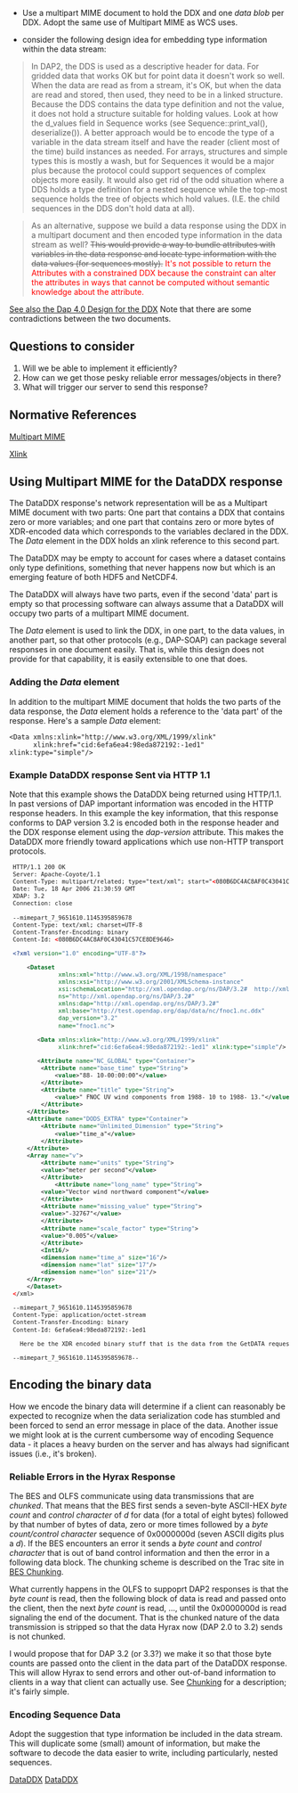 - Use a multipart MIME document to hold the DDX and one *data blob* per
  DDX. Adopt the same use of Multipart MIME as WCS uses.

<!-- -->

- consider the following design idea for embedding type information
  within the data stream:

> In DAP2, the DDS is used as a descriptive header for data. For gridded
> data that works OK but for point data it doesn't work so well. When
> the data are read as from a stream, it's OK, but when the data are
> read and stored, then used, they need to be in a linked structure.
> Because the DDS contains the data type definition and not the value,
> it does not hold a structure suitable for holding values. Look at how
> the d_values field in Sequence works (see Sequence::print_val(),
> deserialize()). A better approach would be to encode the type of a
> variable in the data stream itself and have the reader (client most of
> the time) build instances as needed. For arrays, structures and simple
> types this is mostly a wash, but for Sequences it would be a major
> plus because the protocol could support sequences of complex objects
> more easily. It would also get rid of the odd situation where a DDS
> holds a type definition for a nested sequence while the top-most
> sequence holds the tree of objects which hold values. (I.E. the child
> sequences in the DDS don't hold data at all).

> As an alternative, suppose we build a data response using the DDX in a
> multipart document and then encoded type information in the data
> stream as well? <s>This would provide a way to bundle attributes with
> variables in the data response and locate type information with the
> data values (for sequences mostly).</s> <font color="red">It's not
> possible to return the Attributes with a constrained DDX because the
> constraint can alter the attributes in ways that cannot be computed
> without semantic knowledge about the attribute.</font>

[See also the Dap 4.0 Design for the
DDX](DAP_4.0_Design#DataDDX "wikilink") Note that there are some
contradictions between the two documents.

## Questions to consider

1.  Will we be able to implement it efficiently?
2.  How can we get those pesky reliable error messages/objects in there?
3.  What will trigger our server to send this response?

## Normative References

[Multipart MIME](http://tools.ietf.org/html/rfc2112)

[Xlink](http://www.w3.org/TR/xlink/)

## Using Multipart MIME for the DataDDX response

The DataDDX response's network representation will be as a Multipart
MIME document with two parts: One part that contains a DDX that contains
zero or more variables; and one part that contains zero or more bytes of
XDR-encoded data which corresponds to the variables declared in the DDX.
The *Data* element in the DDX holds an xlink reference to this second
part.

The DataDDX may be empty to account for cases where a dataset contains
only type definitions, something that never happens now but which is an
emerging feature of both HDF5 and NetCDF4.

The DataDDX will always have two parts, even if the second 'data' part
is empty so that processing software can always assume that a DataDDX
will occupy two parts of a multipart MIME document.

The *Data* element is used to link the DDX, in one part, to the data
values, in another part, so that other protocols (e.g., DAP-SOAP) can
package several responses in one document easily. That is, while this
design does not provide for that capability, it is easily extensible to
one that does.

### Adding the *Data* element

In addition to the multipart MIME document that holds the two parts of
the data response, the *Data* element holds a reference to the 'data
part' of the response. Here's a sample *Data* element:

    <Data xmlns:xlink="http://www.w3.org/XML/1999/xlink"
          xlink:href="cid:6efa6ea4:98eda872192:-1ed1" xlink:type="simple"/>

### Example DataDDX response Sent via HTTP 1.1

Note that this example shows the DataDDX being returned using HTTP/1.1.
In past versions of DAP important information was encoded in the HTTP
response headers. In this example the key information, that this
response conforms to DAP version 3.2 is encoded both in the response
header and the DDX response element using the *dap-version* attribute.
This makes the DataDDX more friendly toward applications which use
non-HTTP transport protocols.

<font size="2">

``` xml
 HTTP/1.1 200 OK
 Server: Apache-Coyote/1.1
 Content-Type: multipart/related; type="text/xml"; start="<080B6DC4AC8AF0C43041C57CE8DE9646>"; boundary="--mimepart_7_9651610.1145395859678"
 Date: Tue, 18 Apr 2006 21:30:59 GMT
 XDAP: 3.2
 Connection: close

 --mimepart_7_9651610.1145395859678
 Content-Type: text/xml; charset=UTF-8
 Content-Transfer-Encoding: binary
 Content-Id: <080B6DC4AC8AF0C43041C57CE8DE9646>

 <?xml version="1.0" encoding="UTF-8"?>

     <Dataset
              xmlns:xml="http://www.w3.org/XML/1998/namespace"
              xmlns:xsi="http://www.w3.org/2001/XMLSchema-instance"
              xsi:schemaLocation="http://xml.opendap.org/ns/DAP/3.2#  http://xml.opendap.org/dap/dap/3.2.xsd"
              ns="http://xml.opendap.org/ns/DAP/3.2#"
              xmlns:dap="http://xml.opendap.org/ns/DAP/3.2#"
              xml:base="http://test.opendap.org/dap/data/nc/fnoc1.nc.ddx"
              dap_version="3.2"
              name="fnoc1.nc">

        <Data xmlns:xlink="http://www.w3.org/XML/1999/xlink"
              xlink:href="cid:6efa6ea4:98eda872192:-1ed1" xlink:type="simple"/>

        <Attribute name="NC_GLOBAL" type="Container">
         <Attribute name="base_time" type="String">
             <value>"88- 10-00:00:00"</value>
         </Attribute>
         <Attribute name="title" type="String">
             <value>" FNOC UV wind components from 1988- 10 to 1988- 13."</value>
         </Attribute>
     </Attribute>
     <Attribute name="DODS_EXTRA" type="Container">
         <Attribute name="Unlimited_Dimension" type="String">
             <value>"time_a"</value>
         </Attribute>
     </Attribute>
     <Array name="v">
         <Attribute name="units" type="String">
         <value>"meter per second"</value>
         </Attribute>
             <Attribute name="long_name" type="String">
         <value>"Vector wind northward component"</value>
         </Attribute>
         <Attribute name="missing_value" type="String">
         <value>"-32767"</value>
         </Attribute>
         <Attribute name="scale_factor" type="String">
         <value>"0.005"</value>
         </Attribute>
         <Int16/>
         <dimension name="time_a" size="16"/>
         <dimension name="lat" size="17"/>
         <dimension name="lon" size="21"/>
     </Array>
     </Dataset>
 </xml>

 --mimepart_7_9651610.1145395859678
 Content-Type: application/octet-stream
 Content-Transfer-Encoding: binary
 Content-Id: 6efa6ea4:98eda872192:-1ed1

   Here be the XDR encoded binary stuff that is the data from the GetDATA request

 --mimepart_7_9651610.1145395859678--
```

</font>

## Encoding the binary data

How we encode the binary data will determine if a client can reasonably
be expected to recognize when the data serialization code has stumbled
and been forced to send an error message in place of the data. Another
issue we might look at is the current cumbersome way of encoding
Sequence data - it places a heavy burden on the server and has always
had significant issues (i.e., it's broken).

### Reliable Errors in the Hyrax Response

The BES and OLFS communicate using data transmissions that are
*chunked*. That means that the BES first sends a seven-byte ASCII-HEX
*byte count* and *control character* of *d* for data (for a total of
eight bytes) followed by that number of bytes of data, zero or more
times followed by a *byte count/control character* sequence of
0x0000000d (seven ASCII digits plus a *d*). If the BES encounters an
error it sends a *byte count* and *control character* that is out of
band control information and then the error in a following data block.
The chunking scheme is described on the Trac site in [BES
Chunking](https://scm.opendap.org/trac/wiki/BES_Chunking).

What currently happens in the OLFS to suppoprt DAP2 responses is that
the *byte count* is read, then the following block of data is read and
passed onto the client, then the next *byte count* is read, ..., until
the 0x0000000d is read signaling the end of the document. That is the
chunked nature of the data transmission is stripped so that the data
Hyrax now (DAP 2.0 to 3.2) sends is not chunked.

I would propose that for DAP 3.2 (or 3.3?) we make it so that those byte
counts are passed onto the client in the data part of the DataDDX
response. This will allow Hyrax to send errors and other out-of-band
information to clients in a way that client can actually use. See
[Chunking](Hyrax_-_BES_PPT#PPT_Chunking "wikilink") for a description;
it's fairly simple.

### Encoding Sequence Data

Adopt the suggestion that type information be included in the data
stream. This will duplicate some (small) amount of information, but make
the software to decode the data easier to write, including particularly,
nested sequences.

[DataDDX](Category:Development "wikilink")
[DataDDX](Category:DAP4 "wikilink")